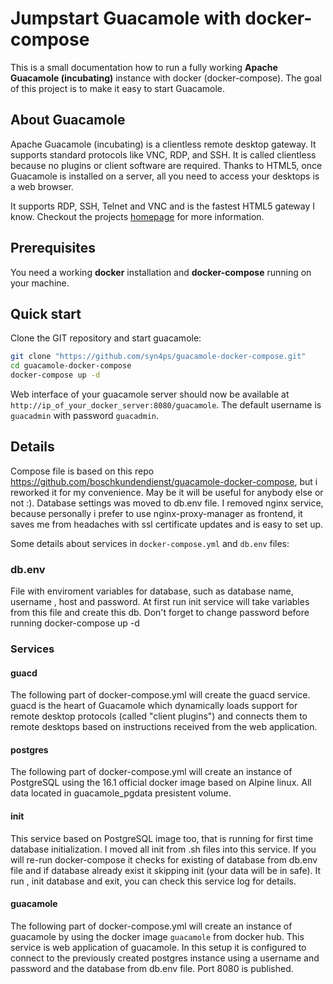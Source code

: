 # Jumpstart Guacamole with docker-compose
This is a small documentation how to run a fully working **Apache Guacamole (incubating)** instance with docker (docker-compose). The goal of this project is to make it easy to start Guacamole.


## About Guacamole
Apache Guacamole (incubating) is a clientless remote desktop gateway. It supports standard protocols like VNC, RDP, and SSH. It is called clientless because no plugins or client software are required. Thanks to HTML5, once Guacamole is installed on a server, all you need to access your desktops is a web browser.

It supports RDP, SSH, Telnet and VNC and is the fastest HTML5 gateway I know. Checkout the projects [homepage](https://guacamole.incubator.apache.org/) for more information.

## Prerequisites
You need a working **docker** installation and **docker-compose** running on your machine.

## Quick start
Clone the GIT repository and start guacamole:

~~~bash
git clone "https://github.com/syn4ps/guacamole-docker-compose.git"
cd guacamole-docker-compose
docker-compose up -d
~~~

Web interface of your guacamole server should now be available at `http://ip_of_your_docker_server:8080/guacamole`. The default username is `guacadmin` with password `guacadmin`.

## Details
Compose file is based on this repo https://github.com/boschkundendienst/guacamole-docker-compose, but i reworked it for my convenience. May be it will be useful for anybody else or not :).
Database settings was moved to db.env file. I removed nginx service, because personally i prefer to use nginx-proxy-manager as frontend, it saves me from headaches with ssl certificate updates and is easy to set up.

Some details about services in `docker-compose.yml` and `db.env` files:

### db.env
File with enviroment variables for database, such as database name, username , host and password. At first run init service will take variables from this file and create this db.
Don't forget to change password before running docker-compose up -d  

### Services

#### guacd
The following part of docker-compose.yml will create the guacd service. guacd is the heart of Guacamole which dynamically loads support for remote desktop protocols (called "client plugins") and connects them to remote desktops based on instructions received from the web application. 

#### postgres
The following part of docker-compose.yml will create an instance of PostgreSQL using the 16.1 official docker image based on Alpine linux. All data located in guacamole_pgdata presistent volume.  

#### init
This service based on PostgreSQL image too, that is running for first time database initialization. I moved all init from .sh files into this service. If you will re-run docker-compose it checks for existing of database from db.env file and if database already exist it skipping init (your data will be in safe). It run , init database and exit, you can check this service log for details.   

#### guacamole
The following part of docker-compose.yml will create an instance of guacamole by using the docker image `guacamole` from docker hub. This service is web application of guacamole. In this setup it is configured to connect to the previously created postgres instance using a username and password and the database from db.env file. Port 8080 is published.
